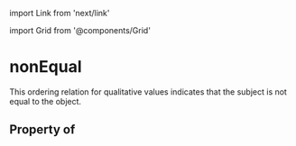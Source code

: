 import Link from 'next/link'
  
import Grid from '@components/Grid'

# nonEqual

This ordering relation for qualitative values indicates that the subject is not equal to the object.

## Property of




